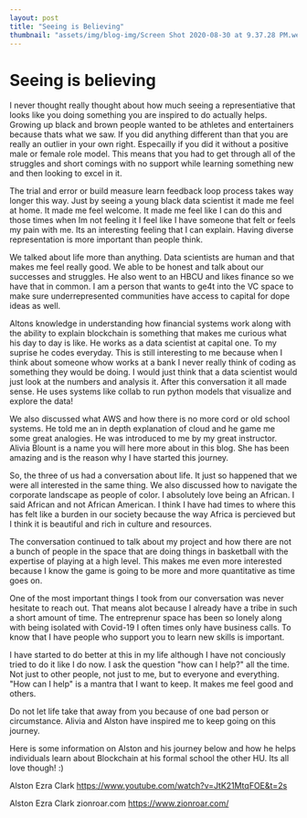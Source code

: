 ```yaml
---
layout: post
title: "Seeing is Believing"
thumbnail: "assets/img/blog-img/Screen Shot 2020-08-30 at 9.37.28 PM.webp"
---
```


# Seeing is believing 

I never thought really thought about how much seeing a representiative that looks like you doing something you are inspired to do actually helps. 
Growing up black and brown people wanted to be athletes and entertainers because thats what we saw.  If you did anything different than that you 
are really an outlier in your own right.  Especailly if you did it without a positive male or female role model.  This means that you had to get through 
all of the struggles and short comings with no support while learning something new and then looking to excel in it. 

The trial and error or build measure learn feedback loop process takes way longer this way.  Just by seeing a young black data scientist it made me 
feel at home.  It made me feel welcome.  It made me feel like I can do this and those times when Im not feeling it I feel like I have someone that felt 
or feels my pain with me.  Its an interesting feeling that I can explain.  Having diverse representation is more important than people think. 

We talked about life more than anything.  Data scientists are human and that makes me feel really good. 
We able to be honest and talk about our successes and struggles.  He also went to an HBCU and likes finance so we have that in common. 
I am a person that wants to ge4t into the VC space to make sure underrepresented communities have access to capital for dope ideas as well. 

Altons knowledge in understanding how financial systems work along with the ability to explain blockchain is something that makes me curious 
what his day to day is like.  He works as a data scientist at capital one.  To my suprise he codes everyday.  This is still interesting to me because when I think about someone whow works 
at a bank I never really think of coding as something they would be doing.  I would just think that a data scientist would just look at the numbers and analysis it. 
After this conversation it all made sense.  He uses systems like collab to run python models that visualize and explore the data!

We also discussed what AWS and how there is no more cord or old school systems.  He told me an in depth explanation of cloud and he game me some great analogies.  He was introduced to me by my great instructor. 
Alivia Blount is a name you will here more about in this blog.  She has been amazing and is the reason why I have started this journey. 

So, the three of us had a conversation about life.  It just so happened that we were all interested in the same thing.  We also discussed 
how to navigate the corporate landscape as people of color.  I absolutely love being an African.  I said African and not African American.  I think I have had times to where this 
has felt like a burden in our society because the way Africa is percieved but I think it is beautiful and rich in culture and resources.  

The conversation continued to talk about my project and how there are not a bunch of people in the space that are doing things in basketball 
with the expertise of playing at a high level.  This makes me even more interested because I know the game is going to be more and more quantitative 
as time goes on.  

One of the most important things I took from our conversation was never hesitate to reach out. That means alot because I already have a tribe
in such a short amount of time.  The entreprenur space has been so lonely along with being isolated with Covid-19 I often times only have business calls.  To know that I have people who support you
to learn new skills is important.

I have started to do better at this in my life although I have not conciously tried to do it like I do now.  I ask the question "how can I help?" all the time.
Not just to other people, not just to me, but to everyone and everything.  "How can I help" is a mantra that I want to keep.  It makes me feel good and others. 

Do not let life take that away from you because of one bad person or circumstance.  Alivia and Alston have inspired me to keep going on this journey. 

Here is some information on Alston and his journey below and how he helps individuals learn about Blockchain at his formal school the other HU.  Its all love though! :)

Alston Ezra Clark
https://www.youtube.com/watch?v=JtK21MtqFOE&t=2s

Alston Ezra Clark
zionroar.com
https://www.zionroar.com/
